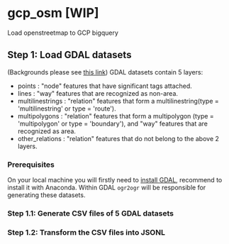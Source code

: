 # gcp_osm [WIP]
Load openstreetmap to GCP bigquery

## Step 1: Load GDAL datasets
(Backgrounds please see [this link](https://gdal.org/drivers/vector/osm.html))
GDAL datasets contain 5 layers:
* points : "node" features that have significant tags attached.
* lines : "way" features that are recognized as non-area.
* multilinestrings : "relation" features that form a multilinestring(type = 'multilinestring' or type = 'route').
* multipolygons : "relation" features that form a multipolygon (type = 'multipolygon' or type = 'boundary'), and "way" features that are recognized as area.
* other_relations : "relation" features that do not belong to the above 2 layers.

### Prerequisites
On your local machine you will firstly need to [install GDAL](https://gdal.org/download.html), recommend to install it with Anaconda.
Within GDAL `ogr2ogr` will be responsible for generating these datasets.

### Step 1.1: Generate CSV files of 5 GDAL datasets

### Step 1.2: Transform the CSV files into JSONL
